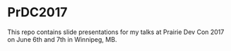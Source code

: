 # PrDC2017
This repo contains slide presentations for my talks at Prairie Dev Con 2017 on June 6th and 7th in Winnipeg, MB.
